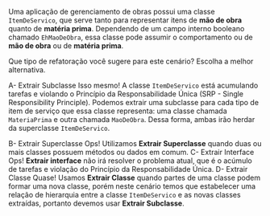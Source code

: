 ﻿Uma aplicação de gerenciamento de obras possui uma classe `ItemDeServico`,
que serve tanto para representar itens de **mão de obra** quanto de **matéria prima**.
Dependendo de um campo interno booleano chamado `EhMaoDeObra`, essa classe pode
assumir o comportamento ou de **mão de obra** ou de **matéria prima**.

Que tipo de refatoração você sugere para este cenário? Escolha a melhor alternativa.

A- Extrair Subclasse
Isso mesmo! A classe `ItemDeServico` está acumulando tarefas e violando o Princípio
da Responsabilidade Única (SRP - Single Responsibility Principle).
Podemos extrair uma subclasse para cada tipo de item de serviço que essa
classe representa: uma classe chamada `MateriaPrima` e outra chamada `MaoDeObra`.
Dessa forma, ambas irão herdar da superclasse `ItemDeServico`.

B- Extrair Superclasse 
Ops! Utilizamos **Extrair Superclasse** quando duas ou mais classes possuem métodos ou dados em comum.
C- Extrair Interface
Ops! **Extrair interface** não irá resolver o problema atual, que é o acúmulo de tarefas e violação do Princípio da Responsabilidade Única.
D- Extrair Classe
Quase! Usamos **Extrair Classe** quando partes de uma classe podem formar uma nova classe,
porém neste cenário temos que estabelecer uma relação de hierarquia entre a classe `ItemDeServico` e
as novas classes extraídas, portanto devemos usar **Extrair Subclasse**.
